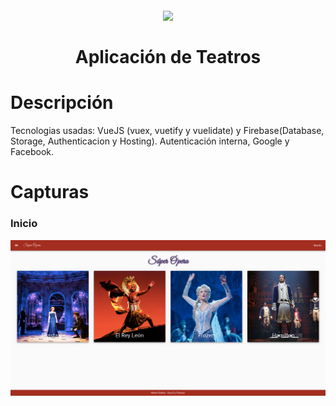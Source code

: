 <h1 align="center">
  <br>
  <img src="https://upload.wikimedia.org/wikipedia/commons/thumb/9/95/Vue.js_Logo_2.svg/1200px-Vue.js_Logo_2.svg.png" width="200">
  <br><br>
  Aplicación de Teatros
  <br>
</h1>


# Descripción
Tecnologias usadas: VueJS (vuex, vuetify y vuelidate) y Firebase(Database, Storage, Authenticacion y Hosting).
Autenticación interna, Google y Facebook.

# Capturas

### Inicio

![Image of inicio](src/assets/home.png)


